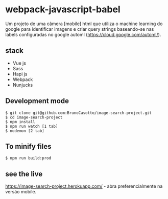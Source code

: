 # webpack-javascript-babel
Um projeto de uma câmera [mobile] html que utiliza o machine learning do google para identificar imagens e criar query strings baseando-se nas labels configuradas no google automl (https://cloud.google.com/automl/).

## stack
* Vue js
* Sass
* Hapi js
* Webpack
* Nunjucks

## Development mode
```
$ git clone git@github.com:BrunoCasotto/image-search-project.git
$ cd image-search-project
$ npm install
$ npm run watch [1 tab]
$ nodemon [2 tab]
```

## To minify files
```
$ npm run build:prod
```

## see the live
https://image-search-project.herokuapp.com/ - abra preferencialmente na versão mobile.